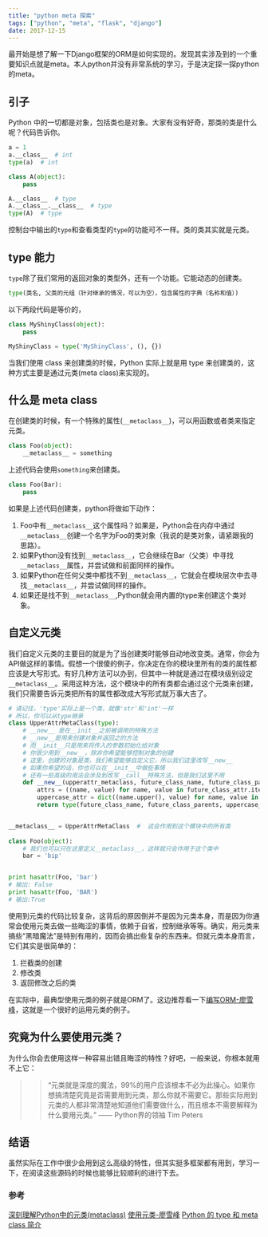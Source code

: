 ```yaml
---
title: "python meta 探索"
tags: ["python", "meta", "flask", "django"]
date: 2017-12-15
---
```


最开始是想了解一下Django框架的ORM是如何实现的。发现其实涉及到的一个重要知识点就是meta。本人python并没有非常系统的学习，于是决定探一探python的meta。

## 引子

Python 中的一切都是对象，包括类也是对象。大家有没有好奇，那类的类是什么呢？代码告诉你。

```python
a = 1
a.__class__  # int
type(a)  # int

class A(object):
    pass

A.__class__  # type
A.__class__.__class__  # type
type(A)  # type
```

控制台中输出的`type`和查看类型的`type`的功能可不一样。类的类其实就是元类。

## type 能力

`type`除了我们常用的返回对象的类型外，还有一个功能。它能动态的创建类。

```python
type(类名, 父类的元组（针对继承的情况，可以为空），包含属性的字典（名称和值）)
```

以下两段代码是等价的，

```python
class MyShinyClass(object):
    pass

MyShinyClass = type('MyShinyClass', (), {})
```

当我们使用 class 来创建类的时候，Python 实际上就是用 type 来创建类的，这种方式主要是通过元类(meta class)来实现的。

## 什么是 meta class

在创建类的时候，有一个特殊的属性(`__metaclass__`)，可以用函数或者类来指定元类。

```python
class Foo(object):
    __metaclass__ = something

```

上述代码会使用`something`来创建类。

```python
class Foo(Bar):
    pass
```

如果是上述代码创建类，python将做如下动作：

1. Foo中有`__metaclass__`这个属性吗？如果是，Python会在内存中通过`__metaclass__`创建一个名字为Foo的类对象（我说的是类对象，请紧跟我的思路）。
2. 如果Python没有找到`__metaclass__`，它会继续在Bar（父类）中寻找`__metaclass__`属性，并尝试做和前面同样的操作。
3. 如果Python在任何父类中都找不到`__metaclass__`，它就会在模块层次中去寻找`__metaclass__`，并尝试做同样的操作。
4. 如果还是找不到`__metaclass__`,Python就会用内置的type来创建这个类对象。

## 自定义元类

我们自定义元类的主要目的就是为了当创建类时能够自动地改变类。通常，你会为API做这样的事情。假想一个很傻的例子，你决定在你的模块里所有的类的属性都应该是大写形式。有好几种方法可以办到，但其中一种就是通过在模块级别设定`__metaclass__`。采用这种方法，这个模块中的所有类都会通过这个元类来创建，我们只需要告诉元类把所有的属性都改成大写形式就万事大吉了。

```python
# 请记住，'type'实际上是一个类，就像'str'和'int'一样
# 所以，你可以从type继承
class UpperAttrMetaClass(type):
    # __new__ 是在__init__之前被调用的特殊方法
    # __new__是用来创建对象并返回之的方法
    # 而__init__只是用来将传入的参数初始化给对象
    # 你很少用到__new__，除非你希望能够控制对象的创建
    # 这里，创建的对象是类，我们希望能够自定义它，所以我们这里改写__new__
    # 如果你希望的话，你也可以在__init__中做些事情
    # 还有一些高级的用法会涉及到改写__call__特殊方法，但是我们这里不用
    def __new__(upperattr_metaclass, future_class_name, future_class_parents, future_class_attr):
        attrs = ((name, value) for name, value in future_class_attr.items() if not name.startswith('__'))
        uppercase_attr = dict((name.upper(), value) for name, value in attrs)
        return type(future_class_name, future_class_parents, uppercase_attr)


__metaclass__ = UpperAttrMetaClass  #  这会作用到这个模块中的所有类
 
class Foo(object):
    # 我们也可以只在这里定义__metaclass__，这样就只会作用于这个类中
    bar = 'bip'


print hasattr(Foo, 'bar')
# 输出: False
print hasattr(Foo, 'BAR')
# 输出:True
```

使用到元类的代码比较复杂，这背后的原因倒并不是因为元类本身，而是因为你通常会使用元类去做一些晦涩的事情，依赖于自省，控制继承等等。确实，用元类来搞些“黑暗魔法”是特别有用的，因而会搞出些复杂的东西来。但就元类本身而言，它们其实是很简单的：

1. 拦截类的创建
2. 修改类
3. 返回修改之后的类


在实际中，最典型使用元类的例子就是ORM了。这边推荐看一下[编写ORM-廖雪峰](https://www.liaoxuefeng.com/wiki/0014316089557264a6b348958f449949df42a6d3a2e542c000/0014323389656575142d0bcfeec434e9639a80d3684a7da000)，这就是一个很好的运用元类的例子。

## 究竟为什么要使用元类？

为什么你会去使用这样一种容易出错且晦涩的特性？好吧，一般来说，你根本就用不上它：

>> “元类就是深度的魔法，99%的用户应该根本不必为此操心。如果你想搞清楚究竟是否需要用到元类，那么你就不需要它。那些实际用到元类的人都非常清楚地知道他们需要做什么，而且根本不需要解释为什么要用元类。”  —— Python界的领袖 Tim Peters

## 结语

虽然实际在工作中很少会用到这么高级的特性，但其实挺多框架都有用到，学习一下，在阅读这些源码的时候也能够比较顺利的进行下去。

### 参考
[深刻理解Python中的元类(metaclass)](http://blog.jobbole.com/21351/)
[使用元类-廖雪峰](https://www.liaoxuefeng.com/wiki/001374738125095c955c1e6d8bb493182103fac9270762a000/001386820064557c69858840b4c48d2b8411bc2ea9099ba000#0)
[Python 的 type 和 meta class 简介](http://icejoywoo.github.io/2017/03/28/python-intro-of-meta-class-and-type.html#%E4%BB%80%E4%B9%88%E6%98%AF-meta-class)
